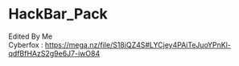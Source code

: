 # HackBar_Pack
Edited By Me <br>
Cyberfox : https://mega.nz/file/S18iQZ4S#LYCjey4PAiTeJuoYPnKl-qdfBfHAzS2g9e6J7-iwO84
